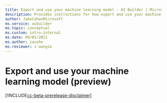 ```yaml
---
title: Export and use your machine learning model - AI Builder | Microsoft Docs
description: Provides instructions for how export and use your machine learning model in AI Builder to add intelligence to your apps.
author: JakeCohenMicrosoft
ms.service: aibuilder
ms.topic: conceptual
ms.custom: intro-internal
ms.date: 09/01/2021
ms.author: jacohe
ms.reviewer: v-aangie
---
```

# Export and use your machine learning model (preview)

[!INCLUDE[cc-beta-prerelease-disclaimer](./includes/cc-beta-prerelease-disclaimer.md)]